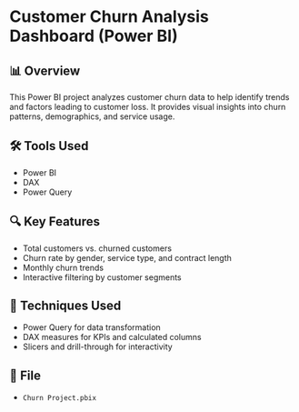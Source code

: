 # Customer Churn Analysis Dashboard (Power BI)

## 📊 Overview
This Power BI project analyzes customer churn data to help identify trends and factors leading to customer loss. It provides visual insights into churn patterns, demographics, and service usage.

## 🛠 Tools Used
- Power BI
- DAX
- Power Query

## 🔍 Key Features
- Total customers vs. churned customers
- Churn rate by gender, service type, and contract length
- Monthly churn trends
- Interactive filtering by customer segments

## 🔧 Techniques Used
- Power Query for data transformation
- DAX measures for KPIs and calculated columns
- Slicers and drill-through for interactivity

## 📁 File
- `Churn Project.pbix`

